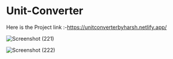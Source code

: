 # Unit-Converter

Here is the Project link :-https://unitconverterbyharsh.netlify.app/

![Screenshot (221)](https://github.com/harshsinghmumbai/Unit-Converter/assets/145204222/cfd3e31e-4445-4316-9799-24256275b6cf)

![Screenshot (222)](https://github.com/harshsinghmumbai/Unit-Converter/assets/145204222/53c12ebb-0686-4588-b4cf-4a3c10b3546c)

